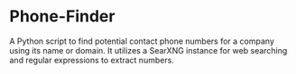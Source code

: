 # Phone-Finder
A Python script to find potential contact phone numbers for a company using its name or domain. It utilizes a SearXNG instance for web searching and regular expressions to extract numbers.
